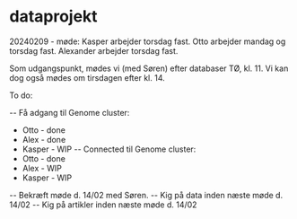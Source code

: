 # dataprojekt

20240209 - møde:
Kasper arbejder torsdag fast.
Otto arbejder mandag og torsdag fast.
Alexander arbejder torsdag fast.

Som udgangspunkt, mødes vi (med Søren) efter databaser TØ, kl. 11.
Vi kan dog også mødes om tirsdagen efter kl. 14.


To do:

-- Få adgang til Genome cluster:
- Otto - done
- Alex - done
- Kasper - WIP
-- Connected til Genome cluster:
- Otto - done
- Alex - WIP
- Kasper - WIP

-- Bekræft møde d. 14/02 med Søren.
-- Kig på data inden næste møde d. 14/02
-- Kig på artikler inden næste møde d. 14/02